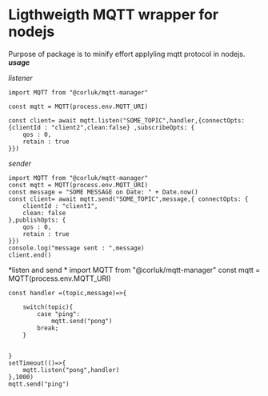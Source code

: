 # Ligthweigth MQTT wrapper for nodejs 

Purpose of package  is to minify effort applyling mqtt protocol in nodejs.
***usage***

*listener* 

    import MQTT from "@corluk/mqtt-manager" 

    const mqtt = MQTT(process.env.MQTT_URI)
  
    const client= await mqtt.listen("SOME_TOPIC",handler,{connectOpts: {clientId : "client2",clean:false} ,subscribeOpts: {
        qos : 0, 
        retain : true
    }})

*sender* 
    
    import MQTT from "@corluk/mqtt-manager" 
    const mqtt = MQTT(process.env.MQTT_URI)
    const message = "SOME MESSAGE on Date: " + Date.now()
    const client= await mqtt.send("SOME_TOPIC",message,{ connectOpts: {
        clientId : "client1",
        clean: false
    },publishOpts: {
        qos : 0, 
        retain : true
    }})
    console.log("message sent : ",message)
    client.end()

*listen and send * 
    import MQTT from "@corluk/mqtt-manager" 
    const mqtt = MQTT(process.env.MQTT_URI) 

    const handler =(topic,message)=>{

        switch(topic){
            case "ping": 
                mqtt.send("pong")
            break; 
        }
         
        
    }
    setTimeout(()=>{
        mqtt.listen("pong",handler)
    },1000)
    mqtt.send("ping")

